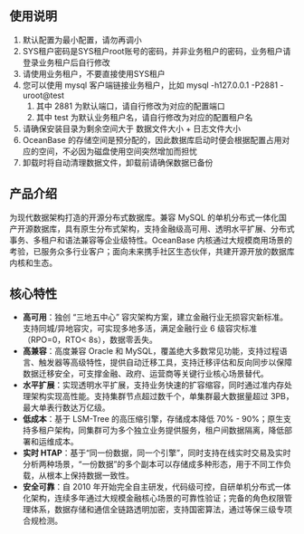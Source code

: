 ## 使用说明

1. 默认配置为最小配置，请勿再调小
2. SYS租户密码是SYS租户root账号的密码，并非业务租户的密码，业务租户请登录业务租户后自行修改
3. 请使用业务租户，不要直接使用SYS租户
4. 您可以使用 mysql 客户端链接业务租户，比如 mysql -h127.0.0.1 -P2881 -uroot@test
    1. 其中 2881 为默认端口，请自行修改为对应的配置端口
    2. 其中 test 为默认业务租户名，请自行修改为对应的配置租户名
5. 请确保安装目录为剩余空间大于 数据文件大小 + 日志文件大小
6. OceanBase 的存储空间是预分配的，因此数据库启动时便会根据配置占用对应的空间，不必因为磁盘使用空间突然增加而担忧
7. 卸载时将自动清理数据文件，卸载前请确保数据已备份

## 产品介绍

为现代数据架构打造的开源分布式数据库。兼容 MySQL 的单机分布式一体化国产开源数据库，具有原生分布式架构，支持金融级高可用、透明水平扩展、分布式事务、多租户和语法兼容等企业级特性。OceanBase 内核通过大规模商用场景的考验，已服务众多行业客户；面向未来携手社区生态伙伴，共建开源开放的数据库内核和生态。

## 核心特性

- **高可用**：独创 “三地五中心” 容灾架构方案，建立金融行业无损容灾新标准。支持同城/异地容灾，可实现多地多活，满足金融行业 6 级容灾标准（RPO=0，RTO< 8s），数据零丢失。
- **高兼容**：高度兼容 Oracle 和 MySQL，覆盖绝大多数常见功能，支持过程语言、触发器等高级特性，提供自动迁移工具，支持迁移评估和反向同步以保障数据迁移安全，可支撑金融、政府、运营商等关键行业核心场景替代。
- **水平扩展**：实现透明水平扩展，支持业务快速的扩容缩容，同时通过准内存处理架构实现高性能。支持集群节点超过数千个，单集群最大数据量超过 3PB，最大单表行数达万亿级。
- **低成本**：基于 LSM-Tree 的高压缩引擎，存储成本降低 70% - 90%；原生支持多租户架构，同集群可为多个独立业务提供服务，租户间数据隔离，降低部署和运维成本。
- **实时 HTAP**：基于“同一份数据，同一个引擎”，同时支持在线实时交易及实时分析两种场景，“一份数据”的多个副本可以存储成多种形态，用于不同工作负载，从根本上保持数据一致性。
- **安全可靠**：自 2010 年开始完全自主研发，代码级可控，自研单机分布式一体化架构，连续多年通过大规模金融核心场景的可靠性验证；完备的角色权限管理体系，数据存储和通信全链路透明加密，支持国密算法，通过等保三级专项合规检测。
